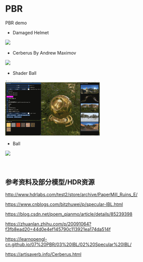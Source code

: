 # PBR
PBR demo

* Damaged Helmet
<div>
  <img src="./images/DamagedHelmet.gif" width="300px"/> 
</div>

* Cerberus By Andrew Maximov
<div>
  <img src="./images/Cerberus_by_Andrew_Maximov.gif" width="300px"/> 
</div>

* Shader Ball
<div>
  <img src="./images/ShaderBall.gif" width="300px"/> 
</div>

* Ball
<div>
  <img src="./images/Ball.gif" width="300px"/> 
</div>
<br>
<br>

## 参考资料及部分模型/HDR资源

http://www.hdrlabs.com/test2/store/archive/PaperMill_Ruins_E/

https://www.cnblogs.com/bitzhuwei/p/specular-IBL.html

https://blog.csdn.net/poem_qianmo/article/details/85239398

https://zhuanlan.zhihu.com/p/20091064?f3fb8ead20=44d0e4ef145790c113921ea174da514f

https://learnopengl-cn.github.io/07%20PBR/03%20IBL/02%20Specular%20IBL/

https://artisaverb.info/Cerberus.html
